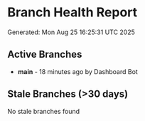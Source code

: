 # Branch Health Report
Generated: Mon Aug 25 16:25:31 UTC 2025

## Active Branches
- **main** - 18 minutes ago by Dashboard Bot

## Stale Branches (>30 days)
No stale branches found
